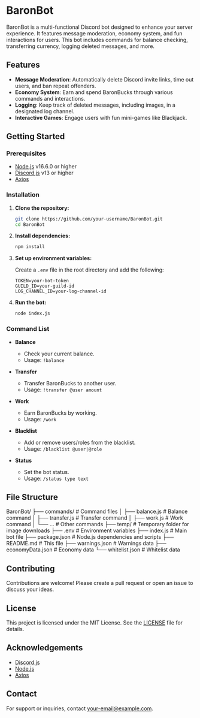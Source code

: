 # BaronBot

BaronBot is a multi-functional Discord bot designed to enhance your server experience. It features message moderation, economy system, and fun interactions for users. This bot includes commands for balance checking, transferring currency, logging deleted messages, and more.

## Features

- **Message Moderation**: Automatically delete Discord invite links, time out users, and ban repeat offenders.
- **Economy System**: Earn and spend BaronBucks through various commands and interactions.
- **Logging**: Keep track of deleted messages, including images, in a designated log channel.
- **Interactive Games**: Engage users with fun mini-games like Blackjack.

## Getting Started

### Prerequisites

- [Node.js](https://nodejs.org/) v16.6.0 or higher
- [Discord.js](https://discord.js.org/) v13 or higher
- [Axios](https://axios-http.com/)

### Installation

1. **Clone the repository:**
    ```sh
    git clone https://github.com/your-username/BaronBot.git
    cd BaronBot
    ```

2. **Install dependencies:**
    ```sh
    npm install
    ```

3. **Set up environment variables:**

   Create a `.env` file in the root directory and add the following:
    ```env
    TOKEN=your-bot-token
    GUILD_ID=your-guild-id
    LOG_CHANNEL_ID=your-log-channel-id
    ```

4. **Run the bot:**
    ```sh
    node index.js
    ```

### Command List

- **Balance**
  - Check your current balance.
  - Usage: `!balance`
  
- **Transfer**
  - Transfer BaronBucks to another user.
  - Usage: `!transfer @user amount`

- **Work**
  - Earn BaronBucks by working.
  - Usage: `/work`

- **Blacklist**
  - Add or remove users/roles from the blacklist.
  - Usage: `/blacklist @user|@role`

- **Status**
  - Set the bot status.
  - Usage: `/status type text`

## File Structure

BaronBot/
├── commands/ # Command files
│ ├── balance.js # Balance command
│ ├── transfer.js # Transfer command
│ ├── work.js # Work command
│ └── ... # Other commands
├── temp/ # Temporary folder for image downloads
├── .env # Environment variables
├── index.js # Main bot file
├── package.json # Node.js dependencies and scripts
├── README.md # This file
├── warnings.json # Warnings data
├── economyData.json # Economy data
└── whitelist.json # Whitelist data

## Contributing

Contributions are welcome! Please create a pull request or open an issue to discuss your ideas.

## License

This project is licensed under the MIT License. See the [LICENSE](LICENSE) file for details.

## Acknowledgements

- [Discord.js](https://discord.js.org/)
- [Node.js](https://nodejs.org/)
- [Axios](https://axios-http.com/)

## Contact

For support or inquiries, contact [your-email@example.com](mailto:your-email@example.com).

